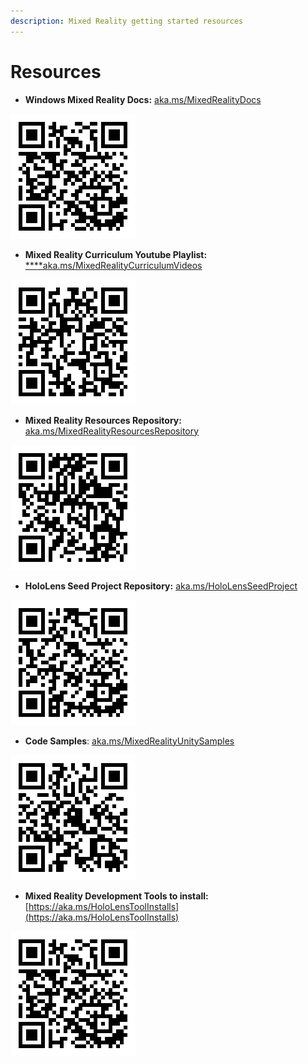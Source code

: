 ```yaml
---
description: Mixed Reality getting started resources
---
```


# Resources

* **Windows Mixed Reality Docs:** [aka.ms/MixedRealityDocs](https://aka.ms/MixedRealityDocs)

![Windows Mixed Reality Documantation.](../../.gitbook/assets/mrdocs.png)

* **Mixed Reality Curriculum Youtube Playlist:**[ ****aka.ms/MixedRealityCurriculumVideos](https://aka.ms/MixedRealityCurriculumVideos)

![Curriculum Youtube Playlist.](../../.gitbook/assets/mrcurriculumvideos.png)

* **Mixed Reality Resources Repository:** [aka.ms/MixedRealityResourcesRepository](https://aka.ms/MixedRealityResourcesRepository)

![](../../.gitbook/assets/mrresources.png)

* **HoloLens Seed Project Repository:** [aka.ms/HoloLensSeedProject](https://aka.ms/HoloLensSeedProject)

![HoloLens Seed Project Repository.](../../.gitbook/assets/hololensseed.png)

* **Code Samples**: [aka.ms/MixedRealityUnitySamples](https://aka.ms/MixedRealityUnitySamples)

![Code Sample Repository.](../../.gitbook/assets/unitysamples.png)

* **Mixed Reality Development Tools to install:** [https://aka.ms/HoloLensToolInstalls](https://aka.ms/HoloLensToolInstalls)

![Tools to install link.](../../.gitbook/assets/mrtools.png)




